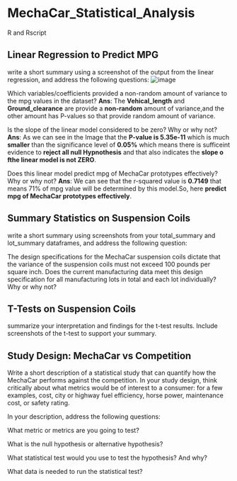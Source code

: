 # MechaCar_Statistical_Analysis
R and Rscript
## Linear Regression to Predict MPG
  write a short summary using a screenshot of the output from the linear regression, and address the following questions:
  ![image](link)

Which variables/coefficients provided a non-random amount of variance to the mpg values in the dataset?
**Ans**: The **Vehical_length** and **Ground_clearance** are provide a **non-random** amount of variance,and the other amount has P-values so that provide random amount of variance.

Is the slope of the linear model considered to be zero? Why or why not?
**Ans**: As we can see in the Image that the **P-value is 5.35e-11** which is much **smaller** than the significance level of **0.05%** which means there is sufficeint evidence to  **reject all null Hypnothesis** and that also indicates the **slope o fthe linear model is not ZERO**.

Does this linear model predict mpg of MechaCar prototypes effectively? Why or why not?
**Ans**: We can see that the r-squared value is **0.7149** that means 71% of mpg value will be determined by this model.So, here **predict mpg of MechaCar prototypes effectively**.

## Summary Statistics on Suspension Coils
write a short summary using screenshots from your total_summary and lot_summary dataframes, and address the following question:

The design specifications for the MechaCar suspension coils dictate that the variance of the suspension coils must not exceed 100 pounds per square inch. Does the current manufacturing data meet this design specification for all manufacturing lots in total and each lot individually? Why or why not?

## T-Tests on Suspension Coils
summarize your interpretation and findings for the t-test results. Include screenshots of the t-test to support your summary.
## Study Design: MechaCar vs Competition
Write a short description of a statistical study that can quantify how the MechaCar performs against the competition. In your study design, think critically about what metrics would be of interest to a consumer: for a few examples, cost, city or highway fuel efficiency, horse power, maintenance cost, or safety rating.

In your description, address the following questions:

What metric or metrics are you going to test?

What is the null hypothesis or alternative hypothesis?

What statistical test would you use to test the hypothesis? And why?

What data is needed to run the statistical test?
